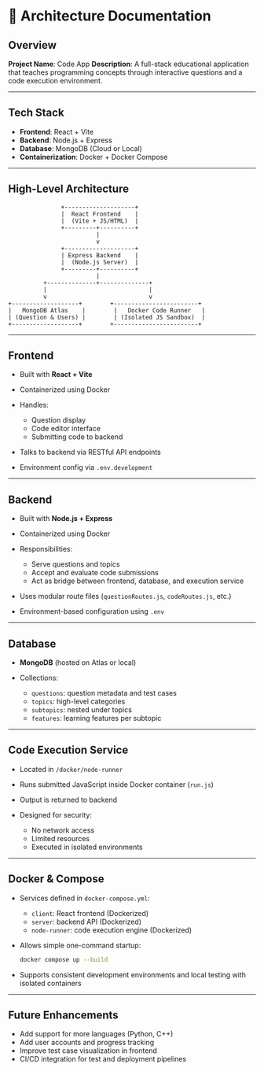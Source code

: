 # 🧠 Architecture Documentation

## Overview

**Project Name**: Code App
**Description**: A full-stack educational application that teaches programming concepts through interactive questions and a code execution environment.

---

## Tech Stack

* **Frontend**: React + Vite
* **Backend**: Node.js + Express
* **Database**: MongoDB (Cloud or Local)
* **Containerization**: Docker + Docker Compose

---

## High-Level Architecture

```
               +--------------------+
               |  React Frontend    |
               |  (Vite + JS/HTML)  |
               +---------+----------+
                         |
                         v
               +--------------------+
               | Express Backend    |
               |  (Node.js Server)  |
               +---------+----------+
                         |
          +--------------+--------------+
          |                             |
          v                             v
+-------------------+        +------------------------+
|   MongoDB Atlas    |        |   Docker Code Runner   |
| (Question & Users) |        | (Isolated JS Sandbox)  |
+-------------------+        +------------------------+
```

---

## Frontend

* Built with **React + Vite**
* Containerized using Docker
* Handles:

  * Question display
  * Code editor interface
  * Submitting code to backend
* Talks to backend via RESTful API endpoints
* Environment config via `.env.development`

---

## Backend

* Built with **Node.js + Express**
* Containerized using Docker
* Responsibilities:

  * Serve questions and topics
  * Accept and evaluate code submissions
  * Act as bridge between frontend, database, and execution service
* Uses modular route files (`questionRoutes.js`, `codeRoutes.js`, etc.)
* Environment-based configuration using `.env`

---

## Database

* **MongoDB** (hosted on Atlas or local)
* Collections:

  * `questions`: question metadata and test cases
  * `topics`: high-level categories
  * `subtopics`: nested under topics
  * `features`: learning features per subtopic

---

## Code Execution Service

* Located in `/docker/node-runner`
* Runs submitted JavaScript inside Docker container (`run.js`)
* Output is returned to backend
* Designed for security:

  * No network access
  * Limited resources
  * Executed in isolated environments

---

## Docker & Compose

* Services defined in `docker-compose.yml`:

  * `client`: React frontend (Dockerized)
  * `server`: backend API (Dockerized)
  * `node-runner`: code execution engine (Dockerized)
* Allows simple one-command startup:

  ```bash
  docker compose up --build
  ```
* Supports consistent development environments and local testing with isolated containers

---

## Future Enhancements

* Add support for more languages (Python, C++)
* Add user accounts and progress tracking
* Improve test case visualization in frontend
* CI/CD integration for test and deployment pipelines

